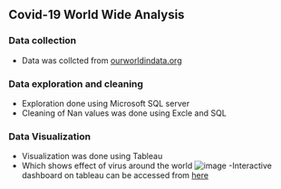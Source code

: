 ## Covid-19 World Wide Analysis

### Data collection
- Data was collcted from [ourworldindata.org](https://ourworldindata.org/coronavirus)

### Data exploration and cleaning
- Exploration done using Microsoft SQL server 
- Cleaning of Nan values was done using Excle and SQL

### Data Visualization 
- Visualization was done using Tableau 
- Which shows effect of virus around the world
![image](https://user-images.githubusercontent.com/42540214/229302609-47b1f3c5-dcad-4b78-9734-f030733f3171.png)
-Interactive dashboard on tableau can be accessed from [here](https://public.tableau.com/app/profile/candy7379/viz/Covid19_Dashboard_16750647428140/Covid19dashboard)
